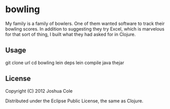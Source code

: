 # bowling

My family is a family of bowlers. One of them wanted software to track their bowling scores. In addition to suggesting they try Excel, which is marvelous for that sort of thing, I built what they had asked for in Clojure.

## Usage

git clone url
cd bowling
lein deps
lein compile
java thejar

## License

Copyright (C) 2012 Joshua Cole

Distributed under the Eclipse Public License, the same as Clojure.
